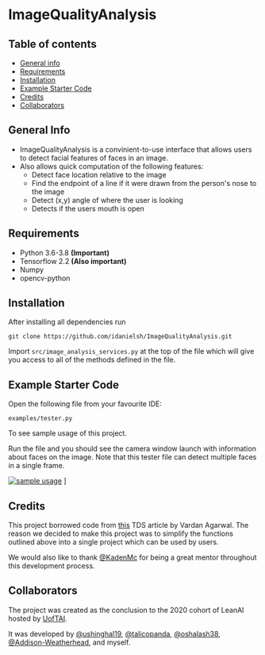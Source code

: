

# ImageQualityAnalysis

## Table of contents
* [General info](#general-info)
* [Requirements](#Requirements)
* [Installation](#Installation)
* [Example Starter Code](#Example-Starter-Code)
* [Credits](#Credits)
* [Collaborators](#Collaborators)


## General Info 
* ImageQualityAnalysis is a convinient-to-use interface that allows users to detect facial features of faces in an image.
* Also allows quick computation of the following features:
    * Detect face location relative to the image
    * Find the endpoint of a line if it were drawn from the person's nose to the image
    * Detect (x,y) angle of where the user is looking
    * Detects if the users mouth is open
  
## Requirements
* Python 3.6-3.8 **(Important)**
* Tensorflow 2.2 **(Also important)**
* Numpy
* opencv-python

## Installation
After installing all dependencies run
```
git clone https://github.com/idanielsh/ImageQualityAnalysis.git
```

Import `src/image_analysis_services.py` at the top of the file which will give you access to all of the methods
defined in the file.

## Example Starter Code
Open the following file from your favourite IDE:
```
examples/tester.py
```
To see sample usage of this project.

Run the file and you should see the camera window launch with information about faces on the image. Note that this tester file 
can detect multiple faces in a single frame.



[![sample usage]()](examples/ImageQualityAnalysis.mp4) ]






## Credits

This project borrowed code from [this](https://towardsdatascience.com/real-time-head-pose-estimation-in-python-e52db1bc606a)
TDS article by Vardan Agarwal. The reason we decided to make this project was to simplify the functions outlined above
into a single project which can be used by users.

We would also like to thank [@KadenMc](https://github.com/KadenMc) for being a great mentor throughout this development process. 
  

## Collaborators

The project was created as the conclusion to the 2020 cohort of LeanAI hosted by [UofTAI](https://www.uoft.ai/).

It was developed by [@ushinghal19](https://github.com/ushinghal19), [@talicopanda](https://github.com/talicopanda), [@oshalash38](https://github.com/oshalash38), [@Addison-Weatherhead](https://github.com/Addison-Weatherhead), and myself.


